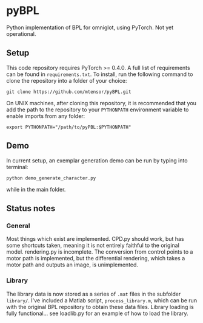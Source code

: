 # pyBPL
Python implementation of BPL for omniglot, using PyTorch. Not yet operational.

## Setup

This code repository requires PyTorch >= 0.4.0. A full list of requirements can
be found in `requirements.txt`. To install, run the following command to clone
the repository into a folder of your choice:
```
git clone https://github.com/mtensor/pyBPL.git
```
On UNIX machines, after cloning this repository, it is recommended that you
add the path to the repository to your `PYTHONPATH` environment variable to
enable imports from any folder:
```
export PYTHONPATH="/path/to/pyPBL:$PYTHONPATH"
```

## Demo

In current setup, an exemplar generation demo can be
run by typing into terminal:
```
python demo_generate_character.py
```
while in the main folder.

## Status notes

### General

Most things which exist are implemented. CPD.py should work,
but has some shortcuts taken, meaning it is not entirely faithful to the
original model. rendering.py is incomplete. The conversion from control points
to a motor path is implemented, but the differential rendering, which takes a
motor path and outputs an image, is unimplemented.

### Library

The library data is now stored as a series of `.mat` files in the subfolder
`library/`. I've included a Matlab script, `process_library.m`, which can be
run with the original BPL repository to obtain these data files.
Library loading is fully functional... see loadlib.py for an example of how to
load the library.